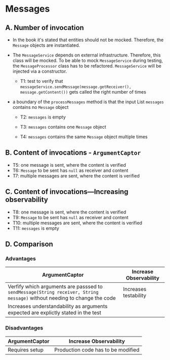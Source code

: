 # Messages

## A. Number of invocation

- In the book it's stated that entities should not be mocked. Therefore, the ``Message`` objects are instantiated.
- The ``MessageService`` depends on external infrastructure. Therefore, this class will be mocked.
  To be able to mock ``MessageService`` during testing, the ``MessageProcessor`` class has to be
  refactored. ``MessageService`` will be injected via a constructor.
    - T1: test to verify that ``messageService.sendMessage(message.getReceiver(), message.getContent())`` gets called
      the right number of times

- a boundary of the ``processMessages`` method is that the input List ``messages`` contains no ``Message`` object
    - T2: ``messages`` is empty
    - T3: ``messages`` contains one ``Message`` object

    - T4: ``messages`` contains the same ``Message`` object multiple times

## B. Content of invocations - ``ArgumentCaptor``

- T5: one message is sent, where the content is verified
- T6: ``Message`` to be sent has ``null`` as receiver and content
- T7: multiple messages are sent, where the content is verified


## C. Content of invocations—Increasing observability
- T8: one message is sent, where the content is verified
- T9: ``Message`` to be sent has ``null`` as receiver and content
- T10: multiple messages are sent, where the content is verified
- T11: ``messages`` is empty

## D. Comparison

### Advantages 

| ArgumentCaptor                                                                                                             | Increase Observability |
|----------------------------------------------------------------------------------------------------------------------------|------------------| 
| Verfify which arguments are passsed to ``sendMessage(String receiver, String message)`` without needing to change the code | Increases testability |
| Increases understandability as arguments expected are explictly stated in the test                                         |                  |


### Disadvantages
| ArgumentCaptor | Increase Observability             |
|----------------|------------------------------------| 
| Requires setup | Production code has to be modified |
